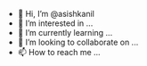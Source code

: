 - 👋 Hi, I’m @asishkanil
- 👀 I’m interested in ...
- 🌱 I’m currently learning ...
- 💞️ I’m looking to collaborate on ...
- 📫 How to reach me ...

<!---
asishkanil/asishkanil is a ✨ special ✨ repository because its `README.md` (this file) appears on your GitHub profile.
You can click the Preview link to take a look at your changes.
--->
